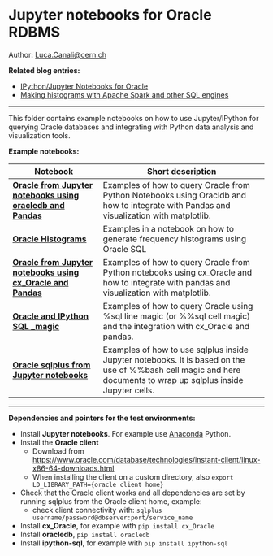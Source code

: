 # Jupyter notebooks for Oracle RDBMS

Author: Luca.Canali@cern.ch

**Related blog entries:**
 - [IPython/Jupyter Notebooks for Oracle](http://externaltable.blogspot.com/2016/06/ipythonjupyter-notebooks-for-oracle.html)
 - [Making histograms with Apache Spark and other SQL engines](https://db-blog.web.cern.ch/node/187)
---
This folder contains example notebooks on how to use Jupyter/IPython for querying Oracle databases and integrating with Python data analysis and visualization tools.

**Example notebooks:**

| Notebook                                                                                              | Short description                                                                                                                                                |
|-------------------------------------------------------------------------------------------------------|------------------------------------------------------------------------------------------------------------------------------------------------------------------|
| [**Oracle from Jupyter notebooks using oracledb and Pandas**](Oracle_Jupyter_oracledb_pandas.ipynb)   | Examples of how to query Oracle from Python Notebooks using Oracldb and how to integrate with Pandas and visualization with matplotlib.                          |
| [**Oracle Histograms**](Oracle_histograms.ipynb)                                                      | Examples in a notebook on how to generate frequency histograms using Oracle SQL                                                                                  |
| [**Oracle from Jupyter notebooks using cx_Oracle and Pandas**](Oracle_IPython_cx_Oracle_pandas.ipynb) | Examples of how to query Oracle from Python notebooks using cx_Oracle and how to integrate with pandas and visualization with matplotlib.                        |
| [**Oracle and IPython SQL _magic**](Oracle_IPython_SQL_magic.ipynb)                                   | Examples of how to query Oracle using %sql line magic (or %%sql cell magic) and the integration with cx_Oracle and pandas.                                       |
| [**Oracle sqlplus from Jupyter notebooks**](Oracle_IPython_sqlplus.ipynb)                             | Examples of how to use sqlplus inside Jupyter notebooks. It is based on the use of %%bash cell magic and here documents to wrap up sqlplus inside Jupyter cells. |

---
**Dependencies and pointers for the test environments:**
- Install **Jupyter notebooks**. For example use [Anaconda](https://www.continuum.io/downloads) Python.
- Install the **Oracle client**
    - Download from https://www.oracle.com/database/technologies/instant-client/linux-x86-64-downloads.html
    - When installing the client on a custom directory, also `export LD_LIBRARY_PATH={oracle client home}`
- Check that the Oracle client works and all dependencies are set by running sqlplus from the Oracle client home, example:
    - check client connectivity with: `sqlplus username/password@dbserver:port/service_name`
- Install **cx_Oracle**, for example with `pip install cx_Oracle`
- Install **oracledb**, `pip install oracledb`
- Install **ipython-sql**, for example with `pip install ipython-sql`

